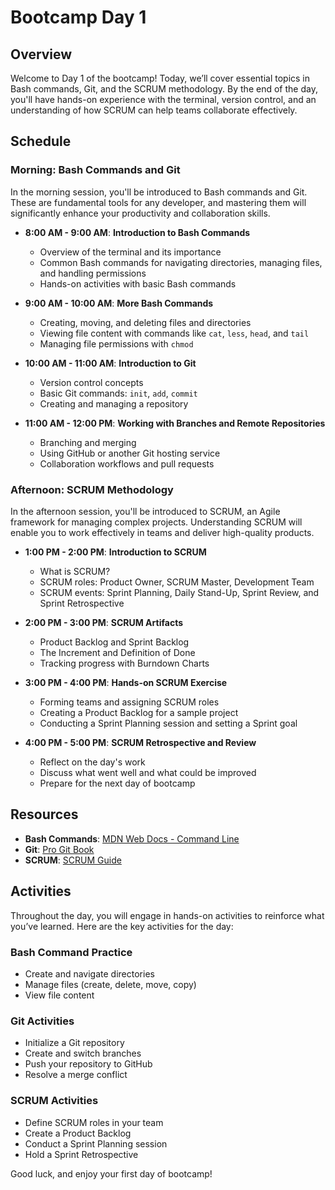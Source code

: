 # Bootcamp Day 1

## Overview
Welcome to Day 1 of the bootcamp! Today, we’ll cover essential topics in Bash commands, Git, and the SCRUM methodology. By the end of the day, you'll have hands-on experience with the terminal, version control, and an understanding of how SCRUM can help teams collaborate effectively.

## Schedule

### Morning: Bash Commands and Git
In the morning session, you'll be introduced to Bash commands and Git. These are fundamental tools for any developer, and mastering them will significantly enhance your productivity and collaboration skills.

- **8:00 AM - 9:00 AM**: **Introduction to Bash Commands**
  - Overview of the terminal and its importance
  - Common Bash commands for navigating directories, managing files, and handling permissions
  - Hands-on activities with basic Bash commands

- **9:00 AM - 10:00 AM**: **More Bash Commands**
  - Creating, moving, and deleting files and directories
  - Viewing file content with commands like `cat`, `less`, `head`, and `tail`
  - Managing file permissions with `chmod`

- **10:00 AM - 11:00 AM**: **Introduction to Git**
  - Version control concepts
  - Basic Git commands: `init`, `add`, `commit`
  - Creating and managing a repository

- **11:00 AM - 12:00 PM**: **Working with Branches and Remote Repositories**
  - Branching and merging
  - Using GitHub or another Git hosting service
  - Collaboration workflows and pull requests

### Afternoon: SCRUM Methodology
In the afternoon session, you'll be introduced to SCRUM, an Agile framework for managing complex projects. Understanding SCRUM will enable you to work effectively in teams and deliver high-quality products.

- **1:00 PM - 2:00 PM**: **Introduction to SCRUM**
  - What is SCRUM?
  - SCRUM roles: Product Owner, SCRUM Master, Development Team
  - SCRUM events: Sprint Planning, Daily Stand-Up, Sprint Review, and Sprint Retrospective

- **2:00 PM - 3:00 PM**: **SCRUM Artifacts**
  - Product Backlog and Sprint Backlog
  - The Increment and Definition of Done
  - Tracking progress with Burndown Charts

- **3:00 PM - 4:00 PM**: **Hands-on SCRUM Exercise**
  - Forming teams and assigning SCRUM roles
  - Creating a Product Backlog for a sample project
  - Conducting a Sprint Planning session and setting a Sprint goal

- **4:00 PM - 5:00 PM**: **SCRUM Retrospective and Review**
  - Reflect on the day's work
  - Discuss what went well and what could be improved
  - Prepare for the next day of bootcamp

## Resources

- **Bash Commands**: [MDN Web Docs - Command Line](https://developer.mozilla.org/en-US/docs/Learn/Tools_and_testing/Understanding_client-side_tools/Command_line)
- **Git**: [Pro Git Book](https://git-scm.com/book/en/v2)
- **SCRUM**: [SCRUM Guide](https://www.scrumguides.org/)

## Activities

Throughout the day, you will engage in hands-on activities to reinforce what you’ve learned. Here are the key activities for the day:

### Bash Command Practice
- Create and navigate directories
- Manage files (create, delete, move, copy)
- View file content

### Git Activities
- Initialize a Git repository
- Create and switch branches
- Push your repository to GitHub
- Resolve a merge conflict

### SCRUM Activities
- Define SCRUM roles in your team
- Create a Product Backlog
- Conduct a Sprint Planning session
- Hold a Sprint Retrospective

Good luck, and enjoy your first day of bootcamp!